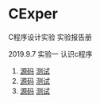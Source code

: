 # CExper
C程序设计实验 实验报告册

2019.9.7 实验一 认识c程序
1. [源码](/c/cExper/1/class1/content1/class.c) [测试](/c/cExper/1/class1/content1/test.c)
2. [源码](/c/cExper/1/class1/content2/class.c) [测试](/c/cExper/1/class1/content2/test.c)
3. [源码](/c/cExper/1/class1/content3/class.c) [测试](/c/cExper/1/class1/content3/test.c)

